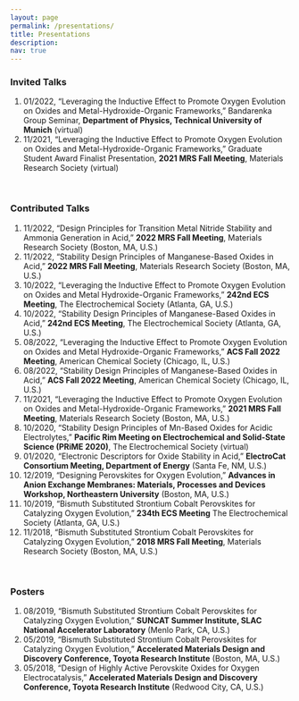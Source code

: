 ```yaml
---
layout: page
permalink: /presentations/
title: Presentations
description:
nav: true
---
```


### Invited Talks

1. 01/2022, “Leveraging the Inductive Effect to Promote Oxygen Evolution on Oxides and Metal-Hydroxide-Organic Frameworks,” Bandarenka Group Seminar, **Department of Physics, Technical University of Munich** (virtual)
2. 11/2021, “Leveraging the Inductive Effect to Promote Oxygen Evolution on Oxides and Metal-Hydroxide-Organic Frameworks,” Graduate Student Award Finalist Presentation, **2021 MRS Fall Meeting**, Materials Research
Society (virtual)

<br>

### Contributed Talks

1. 11/2022, “Design Principles for Transition Metal Nitride Stability and Ammonia Generation in Acid,” **2022 MRS Fall Meeting**, Materials Research Society (Boston, MA, U.S.)
2. 11/2022, “Stability Design Principles of Manganese-Based Oxides in Acid,” **2022 MRS Fall Meeting**, Materials Research Society (Boston, MA, U.S.)
3. 10/2022, “Leveraging the Inductive Effect to Promote Oxygen Evolution on Oxides and Metal Hydroxide-Organic Frameworks,” **242nd ECS Meeting**, The Electrochemical Society (Atlanta, GA, U.S.)
4. 10/2022, “Stability Design Principles of Manganese-Based Oxides in Acid,” **242nd ECS Meeting**, The Electrochemical Society (Atlanta, GA, U.S.)
5. 08/2022, “Leveraging the Inductive Effect to Promote Oxygen Evolution on Oxides and Metal Hydroxide-Organic Frameworks,” **ACS Fall 2022 Meeting**, American Chemical Society (Chicago, IL, U.S.)
6. 08/2022, “Stability Design Principles of Manganese-Based Oxides in Acid,” **ACS Fall 2022 Meeting**, American Chemical Society (Chicago, IL, U.S.)
7. 11/2021, “Leveraging the Inductive Effect to Promote Oxygen Evolution on Oxides and Metal-Hydroxide-Organic Frameworks,” **2021 MRS Fall Meeting**, Materials Research Society (Boston, MA, U.S.)
8. 10/2020, “Stability Design Principles of Mn-Based Oxides for Acidic Electrolytes,” **Pacific Rim Meeting on Electrochemical and Solid-State Science (PRiME 2020)**, The Electrochemical Society (virtual)
9. 01/2020, “Electronic Descriptors for Oxide Stability in Acid,” **ElectroCat Consortium Meeting, Department of Energy** (Santa Fe, NM, U.S.)
10. 12/2019, “Designing Perovskites for Oxygen Evolution,” **Advances in Anion Exchange Membranes: Materials, Processes and Devices Workshop, Northeastern University** (Boston, MA, U.S.)
11. 10/2019, “Bismuth Substituted Strontium Cobalt Perovskites for Catalyzing Oxygen Evolution,” **234th ECS Meeting** The Electrochemical Society (Atlanta, GA, U.S.)
12. 11/2018, “Bismuth Substituted Strontium Cobalt Perovskites for Catalyzing Oxygen Evolution,” **2018 MRS Fall Meeting**, Materials Research Society (Boston, MA, U.S.)

<br>

### Posters

1. 08/2019, “Bismuth Substituted Strontium Cobalt Perovskites for Catalyzing Oxygen Evolution,” **SUNCAT Summer Institute, SLAC National Accelerator Laboratory** (Menlo Park, CA, U.S.)
2. 05/2019, “Bismuth Substituted Strontium Cobalt Perovskites for Catalyzing Oxygen Evolution,” **Accelerated Materials Design and Discovery Conference, Toyota Research Institute** (Boston, MA, U.S.)
3. 05/2018, “Design of Highly Active Perovskite Oxides for Oxygen Electrocatalysis,” **Accelerated Materials Design and Discovery Conference, Toyota Research Institute** (Redwood City, CA, U.S.)
